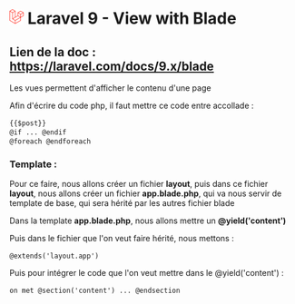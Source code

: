 # ![alt text](./img/logoLaravel.png) Laravel 9 - View with Blade
## <b>Lien de la doc : https://laravel.com/docs/9.x/blade </b>

Les vues permettent d'afficher le contenu d'une page

Afin d'écrire du code php, il faut mettre ce code entre accollade : 

    {{$post}}
    @if ... @endif
    @foreach @endforeach

### <b>Template</b> : 

Pour ce faire, nous allons créer un fichier <b>layout</b>, puis dans ce fichier <b>layout</b>, nous allons 
créer un fichier <b>app.blade.php</b>, qui va nous servir de template de base, qui sera hérité par les autres fichier blade


Dans la template <b>app.blade.php</b>, nous allons mettre un <b>@yield('content')</b>

Puis dans le fichier que l'on veut faire hérité, nous mettons : 
    
    @extends('layout.app')

Puis pour intégrer le code que l'on veut mettre dans le
@yield('content') : 
    
    on met @section('content') ... @endsection